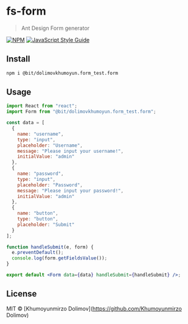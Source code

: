 # fs-form

> Ant Design Form generator

[![NPM](https://img.shields.io/npm/v/fs-form.svg)](https://www.npmjs.com/package/fs-form) [![JavaScript Style Guide](https://img.shields.io/badge/code_style-standard-brightgreen.svg)](https://standardjs.com)

## Install

```bash
npm i @bit/dolimovkhumoyun.form_test.form
```

## Usage

```jsx
import React from "react";
import Form from "@bit/dolimovkhumoyun.form_test.form";

const data = [
  {
    name: "username",
    type: "input",
    placeholder: "Username",
    message: "Please input your username!",
    initialValue: "admin"
  },
  {
    name: "password",
    type: "input",
    placeholder: "Password",
    message: "Please input your password!",
    initialValue: "admin"
  },
  {
    name: "button",
    type: "button",
    placeholder: "Submit"
  }
];

function handleSubmit(e, form) {
  e.preventDefault();
  console.log(form.getFieldsValue());
}

export default <Form data={data} handleSubmit={handleSubmit} />;
```

## License

MIT © [Khumoyunmirzo Dolimov](https://github.com/Khumoyunmirzo Dolimov)
